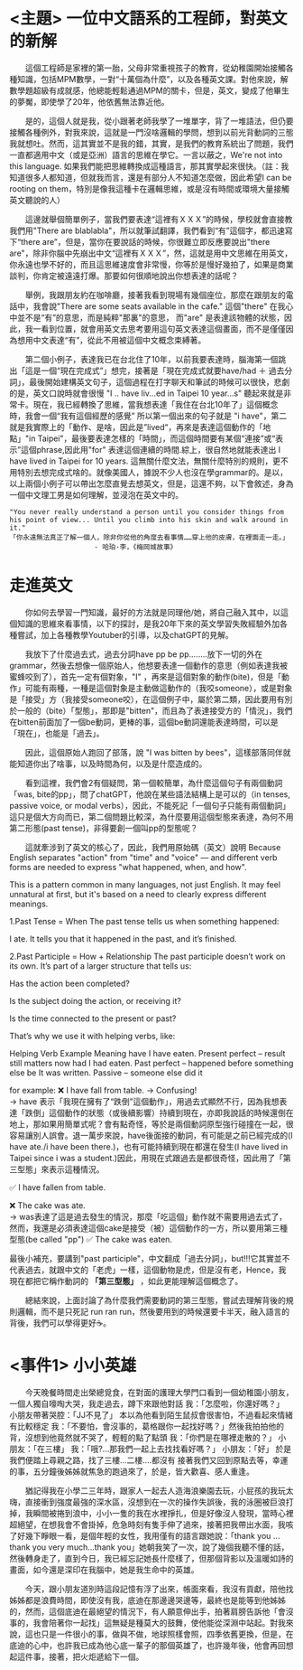 # <主題> 一位中文語系的工程師，對英文的新解
<p style="text-indent: 2em;">這個工程師是家裡的第一胎，父母非常重視孩子的教育，從幼稚園開始接觸各種知識，包括MPM數學，一對“十萬個為什麼”，以及各種英文課。對他來說，解數學題超級有成就感，他總能輕鬆通過MPM的關卡，但是，英文，變成了他畢生的夢魘，即使學了20年，他依舊無法靠近他。  

<p style="text-indent: 2em;">是的，這個人就是我，從小跟著老師我學了一堆單字，背了一堆語法，但仍要接觸各種例外，對我來說，這就是一門沒啥邏輯的學問，想到以前光背動詞的三態我就想吐。然而，這其實並不是我的錯，其實，是我們的教育系統出了問題，我們一直都適用中文（或是亞洲）語言的思維在學它。一言以蔽之，We're not into this language. 如果我們能把思維轉換成這種語言，那其實學起來很快。（註：我知道很多人都知道，但就我而言，還是有部分人不知道怎麼做，因此希望I can be rooting on them，特別是像我這種卡在邏輯思維，或是沒有時間或環境大量接觸英文聽說的人）  

<p style="text-indent: 2em;">這邊就舉個簡單例子，當我們要表達“這裡有ＸＸＸ”的時候，學校就會直接教我們用"There are blablabla"，所以就筆試翻譯，我們看到“有”這個字，都迅速寫下“there are”，但是，當你在要說話的時候，你很難立即反應要說出"there are"，除非你腦中先崩出中文“這裡有ＸＸＸ”，然，這就是用中文思維在用英文，你永遠也學不好的，而且這思維速度會非常慢，你等於是慢好幾拍了，如果是商業談判，你肯定被遠遠打爆。那要如何很順地說出你想表達的話呢？  

<p style="text-indent: 2em;">舉例，我跟朋友約在咖啡廳，接著我看到現場有幾個座位，那麼在跟朋友的電話中，我會說"There are some seats available in the cafe." 這個"there" 在我心中並不是“有”的意思，而是純粹"那裏"的意思，
而"are" 是表達該物體的狀態，因此，我一看到位置，就會用英文去思考要用這句英文表達這個畫面，而不是僅僅因為想用中文表達“有”，從此不用被這個中文概念束縛著。

<p style="text-indent: 2em;">第二個小例子，表達我已在台北住了10年，以前我要表達時，腦海第一個跳出「這是一個“現在完成式”」想完，接著是「現在完成式就要have/had ＋ 過去分詞」，最後開始建構英文句子，這個過程在打字聊天和筆試的時候可以很快，悲劇的是，英文口說時就會很慢 "I .. have liv...ed in Taipei 10 year...s" 聽起來就是非常卡。現在，我已經轉換了思維，當我想表達「我住在台北10年了」這個概念時，我會一個“我有這個經歷的感覺” 所以第一個出來的句子就是 "i have"，第二就是我實際上的「動作、是啥，因此是”lived“，再來是表達這個動作的「地點」"in Taipei"，最後要表達怎樣的「時間」，而這個時間要有某個“連接”或“表示”這個phrase,因此用"for" 表達這個連續的時間.綜上，很自然地就能表達出  
I have lived in Taipei for 10 years. 這無關什麼文法，無關什麼特別的規則，更不用特別去想完成式啥的。就像美國人，據說不少人也沒在學grammar的。是以，以上兩個小例子可以帶出怎麼直覺去想英文，但是，這還不夠，以下會敘述，身為一個中文理工男是如何理解，並浸泡在英文中的。  

    
    "You never really understand a person until you consider things from his point of view... Until you climb into his skin and walk around in it."
    「你永遠無法真正了解一個人，除非你從他的角度去看事情……穿上他的皮膚，在裡面走一走。」  
                         - 哈珀·李，《梅岡城故事》


# 走進英文  

<p style="text-indent: 2em;">你如何去學習一門知識，最好的方法就是同理他/她，將自己融入其中，以這個知識的思維來看事情，以下的探討，是我20年下來的英文學習失敗經驗外加各種嘗試，加上各種教學Youtuber的引導，以及chatGPT的見解。

<p style="text-indent: 2em;">我放下了什麼過去式，過去分詞have pp  be pp........放下一切的外在 grammar，然後去想像一個原始人，他想要表達一個動作的意思（例如表達我被蜜蜂咬到了），首先一定有個對象，"I" ，再來是這個對象的動作(bite)，但是「動作」可能有兩種，一種是這個對象是主動做這動作的（我咬someone），或是對象是「接受」方（我接受someone咬），在這個例子中，屬於第二類，因此要用有別於一般的（bite）「型態」，那即是"bitten"，而且為了表達接受方的「情況」，我們在bitten前面加了一個be動詞，更棒的事，這個be動詞還能表達時間，可以是「現在」，也能是「過去」。  

<p style="text-indent: 2em;">因此，這個原始人跑回了部落，說 "I was bitten by bees"，這樣部落同伴就能知道你出了啥事，以及時間為何，以及是什麼造成的。  

<p style="text-indent: 2em;">看到這裡，我們會2有個疑問，第一個較簡單，為什麼這個句子有兩個動詞「was, bite的pp」，問了chatGPT，他說在某些語法結構上是可以的（in tenses, passive voice, or modal verbs），因此，不能死記「一個句子只能有兩個動詞」這只是個大方向而已，第二個問題比較深，為什麼要用這個型態來表達，為何不用第二形態(past tense)，非得要創一個叫pp的型態呢？  

<p style="text-indent: 2em;">這就牽涉到了英文的核心了，因此，我們用原始碼（英文）說明  
Because English separates "action" from "time" and "voice" — and different verb forms are needed to express "what happened, when, and how".

This is a pattern common in many languages, not just English. It may feel unnatural at first, but it's based on a need to clearly express different meanings.

1.Past Tense = When
The past tense tells us when something happened:

I ate.
It tells you that it happened in the past, and it’s finished.

2.Past Participle = How + Relationship
The past participle doesn’t work on its own.
It’s part of a larger structure that tells us:

Has the action been completed?

Is the subject doing the action, or receiving it?

Is the time connected to the present or past?

That’s why we use it with helping verbs, like:

Helping Verb	Example	Meaning
have	I have eaten.	Present perfect – result still matters now
had	I had eaten.	Past perfect – happened before something else
be	It was written.	Passive – someone else did it  

for example:
❌ I have fall from table. → Confusing!  
→ have 表示「我現在擁有了“跌倒”這個動作」，用過去式顯然不行，因為我想表達「跌倒」這個動作的狀態（或後續影響）持續到現在，亦即我說話的時候還倒在地上，那如果用簡單式呢？會有點奇怪，等於是兩個動詞原型強行碰撞在一起，很容易讓別人誤會。退一萬步來說，have後面接的動詞，有可能是之前已經完成的(I have ate./i have been there.)，也有可能持續到現在都還在發生(I have lived in Taipei since i was a student.)因此，用現在式跟過去是都很奇怪，因此用了「第三型態」來表示這種情況。

✅ I have fallen from table.  

❌ The cake was ate.  
→ was表達了這是過去發生的情況，那麼「吃這個」動作就不需要用過去式了，然而，我還是必須表達這個cake是接受（被）這個動作的一方，所以要用第三種型態(be called "pp")
✅ The cake was eaten.  


最後小補充，要講到"past participle"，中文翻成「過去分詞」，but!!!它其實並不代表過去，就跟中文的「老虎」一樣，這個動物是虎，但是沒有老，Hence，我現在都把它稱作動詞的 **「第三型態」** ，如此更能理解這個概念了。  

<p style="text-indent: 2em;">總結來說，上面討論了為什麼我們需要動詞的第三型態，嘗試去理解背後的規則邏輯，而不是只死記 run ran run，然後要用到的時候還要卡半天，融入語言的背後，我們可以學得更好☕。


# <事件1> 小小英雄
<p style="text-indent: 2em;">今天晚餐時間走出榮總覓食，在對面的護理大學門口看到一個幼稚園小朋友，一個人獨自嚎啕大哭，我走過去，蹲下來跟他對話    
我：「怎麼啦，你還好嗎？」  
小朋友帶著哭腔：「JJ不見了」  
本以為他看到陌生鼠叔會很害怕，不過看起來情緒有比較穩定  
我：「不要怕，會沒事的，葛格跟你一起找好嗎？」然後我拍拍他的背，沒想到他竟然就不哭了，輕輕的點了點頭  
我：「你們是在哪裡走散的？」   
小朋友：「在三樓」  
我：「哦?...那我們一起上去找找看好嗎？」
小朋友：「好」
於是我們便踏上尋親之路，找了三樓...二樓....都沒有
接著我們又回到原點去等，幸運的事，五分鐘後姊姊就焦急的跑過來了，於是，皆大歡喜、感人重逢。  

<p style="text-indent: 2em;">猶記得我在小學二三年時，跟家人一起去人造海浪樂園去玩，小屁孩的我玩太嗨，直接衝到強度最強的深水區，沒想到在一次的操作失誤後，我的泳圈被巨浪打掉，我瞬間被捲到浪中，小小一隻的我在水裡掙扎，但是好像沒人發現，當時心裡超絕望，在想我會不會掛掉，危急時刻有隻手伸了過來，接著把我帶出水面，我咳了好幾下睜眼一看，是個年輕的女性，我用僅有的語言跟她說：「thank you ... thank you very much...thank you」她朝我笑了一次，說了幾個我聽不懂的話，然後轉身走了，直到今日，我已經忘記她長什麼樣了，但那個背影以及溫暖如詩的畫面，如今還是深印在我腦中，她是我生命中的英雄。  

<p style="text-indent: 2em;">今天，跟小朋友道別時這段記憶有浮了出來，帳面來看，我沒有貢獻，陪他找姊姊都是浪費時間，即使沒有我，底迪在那邊邊哭邊等，最終也是能等到他姊姊的，然而，這個底迪在最絕望的情況下，有人願意伸出手，拍著肩膀告訴他「會沒事的，我會陪著你一起找」這無疑是種莫大的鼓舞，使他能從深淵中站起。對我來說，這也只是一件很小的事，做與不做，地球照樣會照，四季依舊更換，但是，在底迪的心中，也許我已成為他心底一輩子的那個英雄了，也許幾年後，他會再回想起這件事，接著，把火炬遞給下一個。
